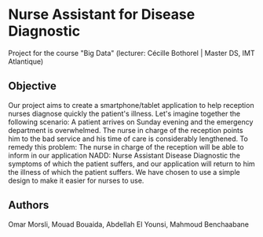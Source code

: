 # Nurse Assistant for Disease Diagnostic

Project for the course "Big Data" (lecturer: Cécille Bothorel | Master DS, IMT Atlantique)

## Objective

Our project aims to create a smartphone/tablet application to help reception nurses diagnose quickly the patient's illness.
Let's imagine together the following scenario: A patient arrives on Sunday evening and the emergency department is overwhelmed. The nurse in charge of the reception points him to the bad service and his time of care is considerably lengthened.
To remedy this problem: The nurse in charge of the reception will be able to inform in our application NADD: Nurse Assistant Disease Diagnostic the symptoms of which the patient suffers, and our application will return to him the illness of which the patient suffers.
We have chosen to use a simple design to make it easier for nurses to use.

## Authors

Omar Morsli, Mouad Bouaida, Abdellah El Younsi, Mahmoud Benchaabane



